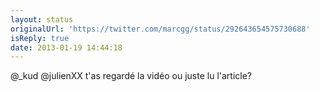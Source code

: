 ```yaml
---
layout: status
originalUrl: 'https://twitter.com/marcgg/status/292643654575730688'
isReply: true
date: 2013-01-19 14:44:18
---
```


@_kud @julienXX t'as regardé la vidéo ou juste lu l'article?
